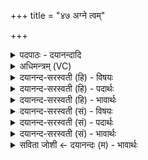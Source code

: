+++
title = "४७ अग्ने त्वम्"

+++
<details><summary>पदपाठः - दयानन्दादि</summary>

अग्ने॑। त्वम्। नः॒। अन्त॑मः। उ॒त। त्रा॒ता। शि॒वः। भ॒व॒। व॒रु॒थ्यः᳖। वसुः॑। अ॒ग्निः। वसु॑श्रवा॒ इति॒ वसु॑ऽश्रवाः। अच्छ॑। न॒क्षि॒। द्यु॒मत्त॑म॒मिति॑ द्यु॒मत्ऽत॑मम्। र॒यिम्। दाः॒। ४७। तम्। त्वा॒। शो॒चि॒ष्ठ॒। दी॒दि॒व॒ इति॑ दीदिऽवः। सु॒म्नाय॑। नू॒नम्। ई॒म॒हे॒। सखि॑भ्य इति॒ सखिऽभ्यः। सः। नः॒। बो॒धि॒। श्रु॒धी। हव॑म्। उ॒रु॒ष्य। नः॒। अ॒घा॒य॒तः। अ॒घ॒य॒त इत्य॑घऽय॒तः। सम॑स्मात्। ४८।
</details>

<details><summary>अधिमन्त्रम् (VC)</summary>

- अग्निर्देवता, विद्वान् देवता
- गोतम ऋषिः
- शक्वरी, भुरिग्बृहती
- धैवतः, मध्यमः
</details>

<details><summary>दयानन्द-सरस्वती (हि) - विषयः</summary>

फिर कौन सत्कार करने योग्य हैं, इस विषय को अगले मन्त्र में कहा है ॥ फिर मनुष्यों को इस जगत् में कैसे वर्त्तना चाहिये, इस विषय को अगले मन्त्र में कहा है ॥
</details>

<details><summary>दयानन्द-सरस्वती (हि) - पदार्थः</summary>

पदार्थान्वयभाषाः -  हे (अग्ने) वेदवेत्ता पढ़ाने और उपदेश करने हारे विद्वान् ! आप (अग्निः) अग्नि के समान (नः) हम लोगों के (अन्तमः) समीपस्थ (त्राता) रक्षा करनेवाले (शिवः) कल्याणकारी (उत) और (वरूथ्यः) घरों में उत्तम (वसुश्रवाः) जिन के श्रवण में बहुत धन और (वसुः) विद्याओं में वसाने हारे हो, ऐसे (भव) हूजिये जो (द्युमत्तमम्) अतीव प्रकाशवान् (रयिम्) धन हम लोगों के लिये (अच्छ, दाः) भलीभाँति देओ तथा हम को (नक्षि) प्राप्त होते हो सो (त्वम्) आप हम लोगों से सत्कार पाने योग्य हो ॥४७ ॥ हे (शोचिष्ठ) उत्तम गुणों से प्रकाशमान (दीदिवः) विद्यादि गुणों से शोभायुक्त विद्वन् ! जो आप (नः) हम लोगों को (बोधि) बोध कराते (तम्) उन (त्वा) आप को (सुम्नाय) सुख और (सखिभ्यः) मित्रों के लिये (नूनम्) निश्चय से हम लोग (ईमहे) याचते हैं (सः) सो आप (नः) हम लोगों के (हवम्) पुकारने को (श्रुधी) सुनिये और (समस्मात्) अधर्म के तुल्य गुण-कर्म-स्वभाववाले (अघायतः) आत्मा के अपराध का आचरण करते हुए दुष्ट, डाकू, चोर, लम्पट से हमारी (उरुष्य) रक्षा कीजिये ॥४८ ॥
</details>

<details><summary>दयानन्द-सरस्वती (हि) - भावार्थः</summary>

भावार्थभाषाः -  मनुष्यों को चाहिये कि सब के उपकारी वेदादि शास्त्रों के ज्ञाता, अध्यापक, उपदेशक, विद्वानों का सदैव सत्कार करें और वे सत्कार को प्राप्त हुए विद्वान् लोग भी सब के लिये उत्तम उपदेशादि अच्छे गुणों और धनादि पदार्थों को सदा देवें, जिससे परस्पर प्रीति और उपकार से बड़े-बड़े सुखों का लाभ होवे ॥४७ ॥ विद्यार्थी लोग पढ़ानेवालों के प्रति ऐसे कहें कि आप से जो हम लोगों ने पढ़ा है, उसकी परीक्षा लीजिये और हम को दुष्ट आचरण से पृथक् रखिये, जिससे हम लोग सब के साथ मित्र के समान वर्त्ताव रक्खें ॥४८ ॥ इस अध्याय में संसार के पदार्थों के गुणों का वर्णन, पशु आदि प्राणियों को सिखलाना पालना, अपने अङ्गों की रक्षा, परमेश्वर की प्रार्थना, यज्ञ की प्रशंसा, बुद्धि का देना, धर्म में इच्छा, घोड़े के गुण कहना, उसकी चाल आदि सिखलाना आत्मा का ज्ञान और धन की प्राप्ति होने का विधान कहा है, इससे इस अध्याय में कहे अर्थ की पिछले अध्याय में कहे हुए अर्थ के साथ एकता जाननी चाहिये ॥ इति श्रीमत्परमहंसपरिव्राजकाचार्याणां श्रीयुतपरमविदुषां श्रीविरजानन्दसरस्वतीस्वामिनां शिष्येण परमहंसपरिव्राजकाचार्येण श्रीमद्दयानन्दसरस्वतीस्वामिना विरचिते संस्कृतार्य्यभाषाभ्यां समन्विते सुप्रमाणयुक्ते यजुर्वेदभाष्ये पञ्चविंशोऽध्यायः समाप्तः ॥२५॥
</details>

<details><summary>दयानन्द-सरस्वती (सं) - विषयः</summary>

पुनः के सत्कर्त्तव्याः सन्तीत्याह ॥ पुनर्मनुष्यैरिह कथं वर्त्तितव्यमित्याह ॥
</details>

<details><summary>दयानन्द-सरस्वती (सं) - पदार्थः</summary>

पदार्थान्वयभाषाः -  हे अग्ने ! त्वमग्निरिव नोऽन्तमस्त्राता शिव उत वरूथ्यो वसुश्रवा वसुर्भव। यो द्युमत्तमं रयिमस्मभ्यमच्छ दाः। अस्मान्नक्षि स त्वमस्माभिः सत्कर्त्तव्योऽसि ॥४७ ॥ हे शोचिष्ठ ! दीदिवो विद्वन् यस्त्वं नो बोधि तन्त्वा सुम्नाय सखिभ्यो नूनं वयमीमहे। स त्वन्नो हवं श्रुधि समस्मादघायत उरुष्य च ॥४८ ॥
</details>

<details><summary>दयानन्द-सरस्वती (सं) - भावार्थः</summary>

भावार्थभाषाः -  मनुष्यैः सर्वोपकारिणो वेदादिशास्त्रवेत्तारोऽध्यापकोपदेशका विद्वांसः सदैव सत्कर्त्तव्याः। ते च सत्कृताः सन्तः सर्वेभ्यः सदुपदेशाद्युत्तमगुणान् धनादिकं च सदा प्रयच्छेयुः। येन परस्परस्य प्रीत्युपकारेण महान् सुखलाभः स्यादिति ॥४७ ॥ विद्यार्थिनोऽध्यापकान् प्रत्येवं वदेयुर्भवन्तो यदस्माभिरधीतं तत्परीक्षन्ताम्। अस्मान् दुष्टाचारात्पृथग् रक्षन्तु यतो वयं सर्वैः सह मित्रवद्वर्त्तेमहि ॥४८ ॥ अस्मिन्नध्याये सृष्टिस्थपदार्थगुणवर्णनं पश्वादिप्राणिनां शिक्षारक्षणं स्वाङ्गरक्षणं परमेश्वरप्रार्थनं यज्ञप्रशंसा प्रज्ञाप्रापणं धर्मेच्छाऽश्वगुणकथनं तच्छिक्षणमात्मज्ञानधनप्रापणयोर्विधानं चोक्तमत एतदध्यायोक्तार्थस्य पूर्वाध्यायोक्तार्थेन सह सङ्गतिरस्तीति वेद्यम् ॥
</details>

<details><summary>सविता जोशी ← दयानन्दः (म) - भावार्थः</summary>

भावार्थभाषाः -  माणसांनी सर्वांवर उपकार करणारे वेद शास्राचे ज्ञाते, अध्यापक, उपदेशक, विद्वान यांचा सदैव सन्मान करावा व विद्वानांनीही सर्वांना उत्तम उपदेश करून चांगले गुण व ज्ञानरूपी धन इत्यादी पदार्थ सदा द्यावेत. ज्यामुळे परस्परात प्रेम वाढेल व उपकार घडेल व महान सुख प्राप्त होईल.
</details>